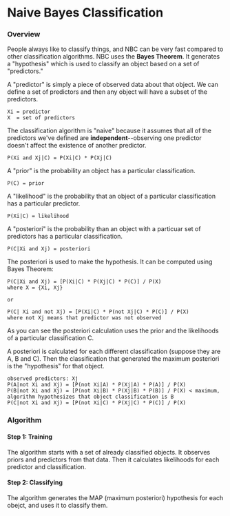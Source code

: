Naive Bayes Classification
===========

### Overview

People always like to classify things, and NBC can be very fast compared to other classification algorithms. NBC uses the **Bayes Theorem**. It generates a "hypothesis" which is used to classify an object based on a set of "predictors."

A "predictor" is simply a piece of observed data about that object. We can define a set of predictors and then any object will have a subset of the predictors.
	
	Xi = predictor
	X  = set of predictors

The classification algorithm is "naive" because it assumes that all of the predictors we've defined are **independent**--observing one predictor doesn't affect the existence of another predictor. 
	
	P(Xi and Xj|C) = P(Xi|C) * P(Xj|C)

A "prior" is the probability an object has a particular classification.

	P(C) = prior

A "likelihood" is the probability that an object of a particular classification has a particular predictor.
	
	P(Xi|C) = likelihood

A "posteriori" is the probability than an object with a particuar set of predictors has a particular classification. 	
	
	P(C|Xi and Xj) = posteriori

The posteriori is used to make the hypothesis. It can be computed using Bayes Theorem:
	
	P(C|Xi and Xj) = [P(Xi|C) * P(Xj|C) * P(C)] / P(X)
	where X = {Xi, Xj}

	or

	P(C| Xi and not Xj) = [P(Xi|C) * P(not Xj|C) * P(C)] / P(X)
	where not Xj means that predictor was not observed

As you can see the posteriori calculation uses the prior and the likelihoods of a particular classification C. 

A posteriori is calculated for each different classification (suppose they are A, B and C). Then the classification that generated the maximum posteriori is the "hypothesis" for that object.
	
	observed predictors: Xj
	P(A|not Xi and Xj) = [P(not Xi|A) * P(Xj|A) * P(A)] / P(X) 
	P(B|not Xi and Xj) = [P(not Xi|B) * P(Xj|B) * P(B)] / P(X) < maximum, algorithm hypothesizes that object classification is B
	P(C|not Xi and Xj) = [P(not Xi|C) * P(Xj|C) * P(C)] / P(X) 

### Algorithm

#### Step 1: Training

The algorithm starts with a set of already classified objects. It observes priors and predictors from that data. Then it calculates likelihoods for each predictor and classification.

#### Step 2: Classifying

The algorithm generates the MAP (maximum posteriori) hypothesis for each obejct, and uses it to classify them.
